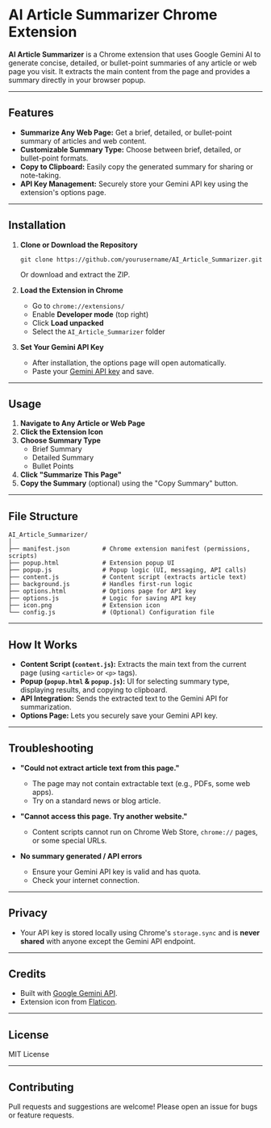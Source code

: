 # AI Article Summarizer Chrome Extension

**AI Article Summarizer** is a Chrome extension that uses Google Gemini AI to generate concise, detailed, or bullet-point summaries of any article or web page you visit. It extracts the main content from the page and provides a summary directly in your browser popup.

---

## Features

- **Summarize Any Web Page:** Get a brief, detailed, or bullet-point summary of articles and web content.
- **Customizable Summary Type:** Choose between brief, detailed, or bullet-point formats.
- **Copy to Clipboard:** Easily copy the generated summary for sharing or note-taking.
- **API Key Management:** Securely store your Gemini API key using the extension's options page.

---

## Installation

1. **Clone or Download the Repository**
   ```
   git clone https://github.com/yourusername/AI_Article_Summarizer.git
   ```
   Or download and extract the ZIP.

2. **Load the Extension in Chrome**
   - Go to `chrome://extensions/`
   - Enable **Developer mode** (top right)
   - Click **Load unpacked**
   - Select the `AI_Article_Summarizer` folder

3. **Set Your Gemini API Key**
   - After installation, the options page will open automatically.
   - Paste your [Gemini API key](https://makersuite.google.com/app/apikey) and save.

---

## Usage

1. **Navigate to Any Article or Web Page**
2. **Click the Extension Icon**
3. **Choose Summary Type**
   - Brief Summary
   - Detailed Summary
   - Bullet Points
4. **Click "Summarize This Page"**
5. **Copy the Summary** (optional) using the "Copy Summary" button.

---

## File Structure

```
AI_Article_Summarizer/
│
├── manifest.json         # Chrome extension manifest (permissions, scripts)
├── popup.html            # Extension popup UI
├── popup.js              # Popup logic (UI, messaging, API calls)
├── content.js            # Content script (extracts article text)
├── background.js         # Handles first-run logic
├── options.html          # Options page for API key
├── options.js            # Logic for saving API key
├── icon.png              # Extension icon
└── config.js             # (Optional) Configuration file
```

---

## How It Works

- **Content Script (`content.js`):** Extracts the main text from the current page (using `<article>` or `<p>` tags).
- **Popup (`popup.html` & `popup.js`):** UI for selecting summary type, displaying results, and copying to clipboard.
- **API Integration:** Sends the extracted text to the Gemini API for summarization.
- **Options Page:** Lets you securely save your Gemini API key.

---

## Troubleshooting

- **"Could not extract article text from this page."**
  - The page may not contain extractable text (e.g., PDFs, some web apps).
  - Try on a standard news or blog article.

- **"Cannot access this page. Try another website."**
  - Content scripts cannot run on Chrome Web Store, `chrome://` pages, or some special URLs.

- **No summary generated / API errors**
  - Ensure your Gemini API key is valid and has quota.
  - Check your internet connection.

---

## Privacy

- Your API key is stored locally using Chrome's `storage.sync` and is **never shared** with anyone except the Gemini API endpoint.

---

## Credits

- Built with [Google Gemini API](https://ai.google.dev/).
- Extension icon from [Flaticon](https://www.flaticon.com/).

---

## License

MIT License

---

## Contributing

Pull requests and suggestions are welcome! Please open an issue for bugs or feature requests.
